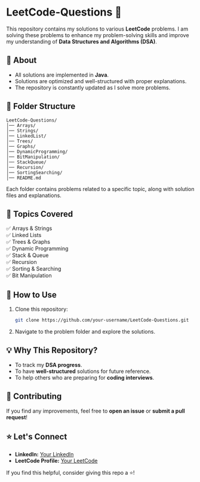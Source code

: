 # LeetCode-Questions 🚀     
   
This repository contains my solutions to various **LeetCode** problems. I am solving these problems to enhance my problem-solving skills and improve my understanding of **Data Structures and Algorithms (DSA)**.  
 
## 📌 About  
- All solutions are implemented in **Java**.  
- Solutions are optimized and well-structured with proper explanations.  
- The repository is constantly updated as I solve more problems.  

## 📂 Folder Structure  
```
LeetCode-Questions/
│── Arrays/
│── Strings/
│── LinkedList/
│── Trees/
│── Graphs/
│── DynamicProgramming/
│── BitManipulation/
│── StackQueue/
│── Recursion/
│── SortingSearching/
│── README.md
```
Each folder contains problems related to a specific topic, along with solution files and explanations.  

## 📖 Topics Covered  
✅ Arrays & Strings  
✅ Linked Lists  
✅ Trees & Graphs  
✅ Dynamic Programming  
✅ Stack & Queue  
✅ Recursion  
✅ Sorting & Searching  
✅ Bit Manipulation  

## 🚀 How to Use  
1. Clone this repository:  
   ```sh
   git clone https://github.com/your-username/LeetCode-Questions.git
   ```
2. Navigate to the problem folder and explore the solutions.  

## 💡 Why This Repository?  
- To track my **DSA progress**.  
- To have **well-structured** solutions for future reference.  
- To help others who are preparing for **coding interviews**.  

## 📢 Contributing  
If you find any improvements, feel free to **open an issue** or **submit a pull request**!  

## ⭐ Let's Connect  
- **LinkedIn:** [Your LinkedIn]([https://linkedin.com/in/your-profile](https://www.linkedin.com/in/ankur-sharma-3a6037226/))  
- **LeetCode Profile:** [Your LeetCode]([https://leetcode.com/your-profile](https://leetcode.com/u/_ankur01_/))  

If you find this helpful, consider giving this repo a ⭐!

